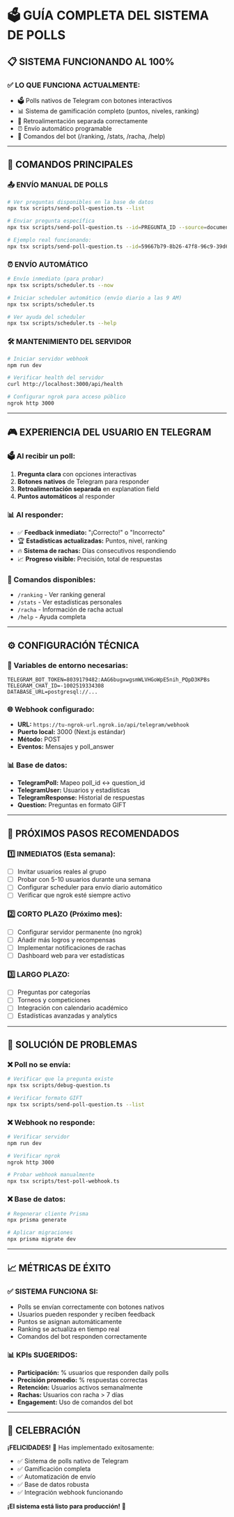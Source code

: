 # 🗳️ GUÍA COMPLETA DEL SISTEMA DE POLLS

## 📋 SISTEMA FUNCIONANDO AL 100%

### ✅ **LO QUE FUNCIONA ACTUALMENTE:**
- 🗳️ Polls nativos de Telegram con botones interactivos
- 📊 Sistema de gamificación completo (puntos, niveles, ranking)
- 🔄 Retroalimentación separada correctamente 
- ⏰ Envío automático programable
- 📱 Comandos del bot (/ranking, /stats, /racha, /help)

---

## 🚀 **COMANDOS PRINCIPALES**

### **📤 ENVÍO MANUAL DE POLLS**
```bash
# Ver preguntas disponibles en la base de datos
npx tsx scripts/send-poll-question.ts --list

# Enviar pregunta específica
npx tsx scripts/send-poll-question.ts --id=PREGUNTA_ID --source=document

# Ejemplo real funcionando:
npx tsx scripts/send-poll-question.ts --id=59667b79-8b26-47f8-96c9-39d69a287e69 --source=document
```

### **⏰ ENVÍO AUTOMÁTICO**
```bash
# Envío inmediato (para probar)
npx tsx scripts/scheduler.ts --now

# Iniciar scheduler automático (envío diario a las 9 AM)
npx tsx scripts/scheduler.ts

# Ver ayuda del scheduler
npx tsx scripts/scheduler.ts --help
```

### **🛠️ MANTENIMIENTO DEL SERVIDOR**
```bash
# Iniciar servidor webhook
npm run dev

# Verificar health del servidor
curl http://localhost:3000/api/health

# Configurar ngrok para acceso público
ngrok http 3000
```

---

## 🎮 **EXPERIENCIA DEL USUARIO EN TELEGRAM**

### **🗳️ Al recibir un poll:**
1. **Pregunta clara** con opciones interactivas
2. **Botones nativos** de Telegram para responder
3. **Retroalimentación separada** en explanation field
4. **Puntos automáticos** al responder

### **📊 Al responder:**
- ✅ **Feedback inmediato:** "¡Correcto!" o "Incorrecto"
- 🏆 **Estadísticas actualizadas:** Puntos, nivel, ranking
- 🔥 **Sistema de rachas:** Días consecutivos respondiendo
- 📈 **Progreso visible:** Precisión, total de respuestas

### **💬 Comandos disponibles:**
- `/ranking` - Ver ranking general
- `/stats` - Ver estadísticas personales
- `/racha` - Información de racha actual
- `/help` - Ayuda completa

---

## ⚙️ **CONFIGURACIÓN TÉCNICA**

### **🔧 Variables de entorno necesarias:**
```env
TELEGRAM_BOT_TOKEN=8039179482:AAG6bugxwgsmWLVHGoWpE5nih_PQpD3KPBs
TELEGRAM_CHAT_ID=-1002519334308
DATABASE_URL=postgresql://...
```

### **🌐 Webhook configurado:**
- **URL:** `https://tu-ngrok-url.ngrok.io/api/telegram/webhook`
- **Puerto local:** 3000 (Next.js estándar)
- **Método:** POST
- **Eventos:** Mensajes y poll_answer

### **📊 Base de datos:**
- **TelegramPoll:** Mapeo poll_id ↔ question_id
- **TelegramUser:** Usuarios y estadísticas
- **TelegramResponse:** Historial de respuestas
- **Question:** Preguntas en formato GIFT

---

## 🎯 **PRÓXIMOS PASOS RECOMENDADOS**

### **1️⃣ INMEDIATOS (Esta semana):**
- [ ] Invitar usuarios reales al grupo
- [ ] Probar con 5-10 usuarios durante una semana
- [ ] Configurar scheduler para envío diario automático
- [ ] Verificar que ngrok esté siempre activo

### **2️⃣ CORTO PLAZO (Próximo mes):**
- [ ] Configurar servidor permanente (no ngrok)
- [ ] Añadir más logros y recompensas
- [ ] Implementar notificaciones de rachas
- [ ] Dashboard web para ver estadísticas

### **3️⃣ LARGO PLAZO:**
- [ ] Preguntas por categorías
- [ ] Torneos y competiciones
- [ ] Integración con calendario académico
- [ ] Estadísticas avanzadas y analytics

---

## 🐛 **SOLUCIÓN DE PROBLEMAS**

### **❌ Poll no se envía:**
```bash
# Verificar que la pregunta existe
npx tsx scripts/debug-question.ts

# Verificar formato GIFT
npx tsx scripts/send-poll-question.ts --list
```

### **❌ Webhook no responde:**
```bash
# Verificar servidor
npm run dev

# Verificar ngrok
ngrok http 3000

# Probar webhook manualmente
npx tsx scripts/test-poll-webhook.ts
```

### **❌ Base de datos:**
```bash
# Regenerar cliente Prisma
npx prisma generate

# Aplicar migraciones
npx prisma migrate dev
```

---

## 📈 **MÉTRICAS DE ÉXITO**

### **✅ SISTEMA FUNCIONA SI:**
- Polls se envían correctamente con botones nativos
- Usuarios pueden responder y reciben feedback
- Puntos se asignan automáticamente
- Ranking se actualiza en tiempo real
- Comandos del bot responden correctamente

### **📊 KPIs SUGERIDOS:**
- **Participación:** % usuarios que responden daily polls
- **Precisión promedio:** % respuestas correctas
- **Retención:** Usuarios activos semanalmente  
- **Rachas:** Usuarios con racha > 7 días
- **Engagement:** Uso de comandos del bot

---

## 🎉 **CELEBRACIÓN**

**¡FELICIDADES!** 🎊 Has implementado exitosamente:

- ✅ Sistema de polls nativo de Telegram
- ✅ Gamificación completa
- ✅ Automatización de envío
- ✅ Base de datos robusta
- ✅ Integración webhook funcionando

**¡El sistema está listo para producción!** 🚀 